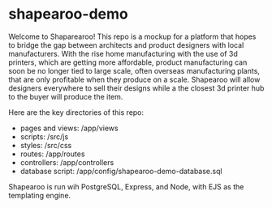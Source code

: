 # shapearoo-demo

Welcome to Shaparearoo! This repo is a mockup for a platform that hopes to bridge the gap between
architects and product designers with local manufacturers. With the rise home manufacturing with the use of 3d printers, 
which are getting more affordable, product manufacturing can soon be no longer tied to large scale, often overseas
manufacturing plants, that are only profitable when they produce on a scale. Shapearoo will allow designers
everywhere to sell their designs while a the closest 3d printer hub to the buyer will produce the item. 

Here are the key directories of this repo:

- pages and views: /app/views
- scripts: /src/js
- styles: /src/css
- routes: /app/routes
- controllers: /app/controllers
- database script: /app/config/shapearoo-demo-database.sql

Shapearoo is run wih PostgreSQL, Express, and Node, with EJS as the templating engine.
